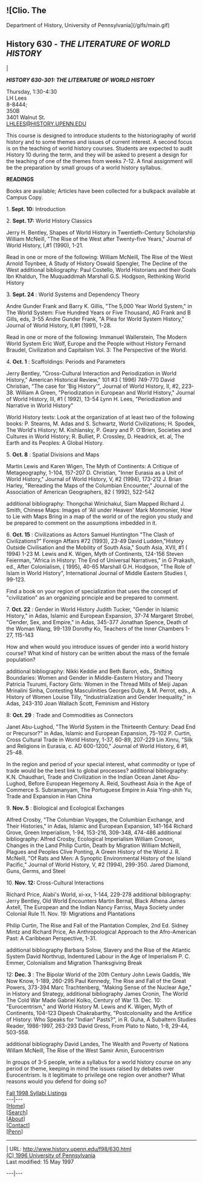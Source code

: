 ## ![Clio. The

Department of History, University of Pennsylvania](/gifs/main.gif)

  
  

##  History 630 - _THE LITERATURE OF WORLD HISTORY_

  
|

**_HISTORY 630-301: THE LITERATURE OF WORLD HISTORY_**

Thursday, 1:30-4:30  
LH Lees  
8-8444;  
350B  
3401 Walnut St.  
LHLEES@HISTORY.UPENN.EDU

This course is designed to introduce students to the historiography of world
history and to some themes and issues of current interest. A second focus is
on the teaching of world history courses. Students are expected to audit
History 10 during the term, and they will be asked to present a design for the
teaching of one of the themes from weeks 7-12. A final assignment will be the
preparation by small groups of a world history syllabus.

**READINGS**

Books are available; Articles have been collected for a bulkpack available at
Campus Copy.

1\. **Sept. 10:** Introduction

2\. **Sept. 17:** World History Classics

Jerry H. Bentley, Shapes of World History in Twentieth-Century Scholarship
William McNeill, "The Rise of the West after Twenty-five Years," Journal of
World History, I,#1 (1990), 1-21.

Read in one or more of the following: William McNeill, The Rise of the West
Arnold Toynbee, A Study of History Oswald Spengler, The Decline of the West
additional bibliography: Paul Costello, World Historians and their Goals Ibn
Khaldun, The Muquaddimah Marshall G.S. Hodgson, Rethinking World History

3\. **Sept. 24** : World Systems and Dependency Theory

Andre Gunder Frank and Barry K. Gillis, "The 5,000 Year World System," in The
World System: Five Hundred Years or Five Thousand, AG Frank and B Gills, eds,
3-55 Andre Gunder Frank, "A Plea for World System History," Journal of World
History, II,#1 (1991), 1-28.

Read in one or more of the following: Immanuel Wallerstein, The Modern World
System Eric Wolf, Europe and the People without History Fernand Braudel,
Civilization and Capitalism Vol. 3: The Perspective of the World.

4\. **Oct. 1** : Scaffoldings: Periods and Parameters

Jerry Bentley, "Cross-Cultural Interaction and Periodization in World
History," American Historical Review," 101 #3 ( 1996) 749-770 David Christian,
"The case for 'Big History'", Journal of World History, II, #2, 223-38.
William A Green, "Periodization in European and World History," Journal of
World History, III, #1 ( 1992), 13-54 Lynn H. Lees, "Periodization and
Narrative in World History"

World History texts: Look at the organization of at least two of the following
books: P. Stearns, M. Adas and S. Schwartz, World Civilizations; H. Spodek,
The World's History; M. Kishlansky, P. Geary and P. O'Brien, Societies and
Cultures in World History; R. Bulliet, P. Crossley, D. Headrick, et. al, The
Earth and its Peoples: A Global History.

5\. **Oct. 8** : Spatial Divisions and Maps

Martin Lewis and Karen Wigen, The Myth of Continents: A Critique of
Metageography, 1-104, 157-207 D. Christian, "Inner Eurasia as a Unit of World
History," Journal of World History, V, #2 (1994), 173-212 J. Brian Harley,
"Rereading the Maps of the Columbian Encounter," Journal of the Association of
American Geographers, 82 ( 1992), 522-542

additional bibliography: Thongchai Winichakul, Siam Mapped Richard J. Smith,
Chinese Maps: Images of 'All under Heaven' Mark Monmonier, How to Lie with
Maps Bring in a map of the world or of the region you study and be prepared to
comment on the assumptions imbedded in it.

6\. **Oct. 15** : Civilizations as Actors Samuel Huntington "The Clash of
Civilizations?" Foreign Affairs #72 (1993), 23-49 David Ludden,"History
Outside Civilisation and the Mobility of South Asia," South Asia, XVII, #1 (
1994) 1-23 M. Lewis and K. Wigen, Myth of Continents, 124-156 Steven Feierman,
"Africa in History: The End of Universal Narratives," in G Prakash, ed., After
Colonialism, ( 1995), 40-65 Marshall G.H. Hodgson, "The Role of Islam in World
History", International Journal of Middle Eastern Studies I, 99-123.

Find a book on your region of specialization that uses the concept of
"civilization" as an organizing principle and be prepared to comment.

7\. **Oct. 22** : Gender in World History Judith Tucker, "Gender in Islamic
History," in Adas, Islamic and European Expansion, 37-74 Margaret Strobel,
"Gender, Sex, and Empire," in Adas, 345-377 Jonathan Spence, Death of the
Woman Wang, 99-139 Dorothy Ko, Teachers of the Inner Chambers 1-27, 115-143

How and when would you introduce issues of gender into a world history course?
What kind of history can be written about the mass of the female population?

additional bibliography: Nikki Keddie and Beth Baron, eds., Shifting
Boundaries: Women and Gender in Middle-Eastern History and Theory Patricia
Tsurumi, Factory Girls: Women in the Thread Mills of Meiji Japan Mrinalini
Sinha, Contesting Masculinities Georges Duby, & M. Perrot, eds., A History of
Women Louise Tilly, "Industrialization and Gender Inequality," in Adas,
243-310 Joan Wallach Scott, Feminism and History

8: **Oct. 29** : Trade and Commodities as Connectors

Janet Abu-Lughod, "The World System in the Thirteenth Century: Dead End or
Precursor?" in Adas, Islamic and European Expansion, 75-102 P. Curtin, Cross
Cultural Trade in World History, 1-37, 60-89, 207-229 Lin Xinru, "Silk and
Religions in Eurasia, c. AD 600-1200," Journal of World History, 6 #1, 25-48.

In the region and period of your special interest, what commodity or type of
trade would be the best link to global processes? additional bibliography:
K.N. Chaudhari, Trade and Civilization in the Indian Ocean Janet Abu-Lughod,
Before European Hegemony A. Reid, Southeast Asia in the Age of Commerce S.
Subramanyam, The Portuguese Empire in Asia Ying-shih Yu, Trade and Expansion
in Han China

9\. **Nov. 5** : Biological and Ecological Exchanges

Alfred Crosby, "The Columbian Voyages, the Columbian Exchange, and Their
Histories," in Adas, Islamic and European Expansion, 141-164 Richard Grove,
Green Imperialism, 1-94, 153-216, 309-348, 474-486 additional bibliography:
Alfred Crosby, Ecological Imperialism William Cronon, Changes in the Land
Philip Curtin, Death by Migration William McNeill, Plagues and Peoples Clive
Ponting, A Green History of the World J. R. McNeill, "Of Rats and Men: A
Synoptic Environmental History of the Island Pacific," Journal of World
History, V, #2 (1994), 299-350. Jared Diamond, Guns, Germs, and Steel

10\. **Nov. 12:** Cross-Cultural Interactions

Richard Price, Alabi's World, xi-xx, 1-144, 229-278 additional bibliography:
Jerry Bentley, Old World Encounters Martin Bernal, Black Athena James Axtell,
The European and the Indian Nancy Farriss, Maya Society under Colonial Rule
11. Nov. 19: Migrations and Plantations

Philip Curtin, The Rise and Fall of the Plantation Complex, 2nd Ed. Sidney
Mintz and Richard Price, An Anthropological Approach to the Afro-American
Past: A Caribbean Perspective, 1-31.

additional bibliography Barbara Solow, Slavery and the Rise of the Atlantic
System David Northrup, Indentured Labour in the Age of Imperialism P. C.
Emmer, Colonialism and Migration Thanksgiving Break

12: **Dec. 3** : The Bipolar World of the 20th Century John Lewis Gaddis, We
Now Know, 1-189, 260-295 Paul Kennedy, The Rise and Fall of the Great Powers,
373-394 Marc Trachtenberg, "Making Sense of the Nuclear Age," in History and
Strategy, additional bibliography James Cronin, The World The Cold War Made
Gabriel Kolko, Century of War 13. Dec. 10: "Eurocentrism," and World History
M. Lewis and K. Wigen, Myth of Continents, 104-123 Dipesh Chakrabarthy,
"Postcoloniality and the Artifice of History: Who Speaks for "Indian" Pasts?",
in R. Guha, A Subaltern Studies Reader, 1986-1997, 263-293 David Gress, From
Plato to Nato, 1-8, 29-44, 503-558.

additional bibliography David Landes, The Wealth and Poverty of Nations Willam
McNeill, The Rise of the West Samir Amin, Eurocentrism

In groups of 3-5 people, write a syllabus for a world history course on any
period or theme, keeping in mind the issues raised by debates over
Eurocentrism. Is it legitimate to privilege one region over another? What
reasons would you defend for doing so?

[Fall 1998 Syllabi Listings](syllabi.html)  
---|---  
[[Home](../index.html)]  
[[Search](../home/search.html)]  
[[About](../home/about.html)]  
[[Contact](../home/contact.html)]  
[[Penn](http://www.upenn.edu/)]  
  

* * *

|  URL: http://www.history.upenn.edu/f98/630.html  
[(C) 1996 University of Pennsylvania](http://www.upenn.edu/)  
Last modified: 15 May 1997  
  
---|---

